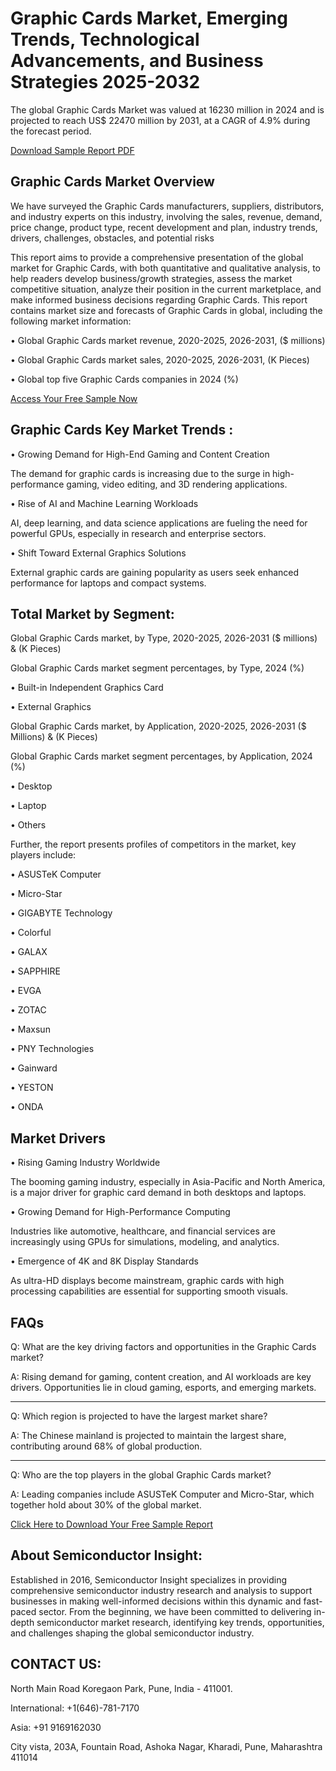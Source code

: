 <h1>Graphic Cards Market, Emerging Trends, Technological Advancements, and Business Strategies 2025-2032</h1>

The global Graphic Cards Market was valued at 16230 million in 2024 and is projected to reach US$ 22470 million by 2031, at a CAGR of 4.9% during the forecast period.

[Download Sample Report PDF](https://semiconductorinsight.com/download-sample-report/?product_id=90958)

<h2>Graphic Cards Market Overview</h2>

We have surveyed the Graphic Cards manufacturers, suppliers, distributors, and industry experts on this industry, involving the sales, revenue, demand, price change, product type, recent development and plan, industry trends, drivers, challenges, obstacles, and potential risks

This report aims to provide a comprehensive presentation of the global market for Graphic Cards, with both quantitative and qualitative analysis, to help readers develop business/growth strategies, assess the market competitive situation, analyze their position in the current marketplace, and make informed business decisions regarding Graphic Cards. This report contains market size and forecasts of Graphic Cards in global, including the following market information:

•	Global Graphic Cards market revenue, 2020-2025, 2026-2031, ($ millions)

•	Global Graphic Cards market sales, 2020-2025, 2026-2031, (K Pieces)

•	Global top five Graphic Cards companies in 2024 (%)

[Access Your Free Sample Now](https://semiconductorinsight.com/report/graphic-cards-market/)

<h2>Graphic Cards Key Market Trends  :</h2>

•	Growing Demand for High-End Gaming and Content Creation

The demand for graphic cards is increasing due to the surge in high-performance gaming, video editing, and 3D rendering applications.

•	Rise of AI and Machine Learning Workloads

AI, deep learning, and data science applications are fueling the need for powerful GPUs, especially in research and enterprise sectors.

•	Shift Toward External Graphics Solutions

External graphic cards are gaining popularity as users seek enhanced performance for laptops and compact systems.

<h2>Total Market by Segment:</h2>

Global Graphic Cards market, by Type, 2020-2025, 2026-2031 ($ millions) & (K Pieces)

Global Graphic Cards market segment percentages, by Type, 2024 (%)

•	Built-in Independent Graphics Card

•	External Graphics

Global Graphic Cards market, by Application, 2020-2025, 2026-2031 ($ Millions) & (K Pieces)

Global Graphic Cards market segment percentages, by Application, 2024 (%)

•	Desktop

•	Laptop

•	Others

Further, the report presents profiles of competitors in the market, key players include:

•	ASUSTeK Computer

•	Micro-Star

•	GIGABYTE Technology

•	Colorful

•	GALAX

•	SAPPHIRE

•	EVGA

•	ZOTAC

•	Maxsun

•	PNY Technologies

•	Gainward

•	YESTON

•	ONDA

<h2>Market Drivers</h2>

•	Rising Gaming Industry Worldwide

The booming gaming industry, especially in Asia-Pacific and North America, is a major driver for graphic card demand in both desktops and laptops.

•	Growing Demand for High-Performance Computing

Industries like automotive, healthcare, and financial services are increasingly using GPUs for simulations, modeling, and analytics.

•	Emergence of 4K and 8K Display Standards

As ultra-HD displays become mainstream, graphic cards with high processing capabilities are essential for supporting smooth visuals.

<h2>FAQs</h2>

Q: What are the key driving factors and opportunities in the Graphic Cards market?

A: Rising demand for gaming, content creation, and AI workloads are key drivers. Opportunities lie in cloud gaming, esports, and emerging markets.

________________________________________

Q: Which region is projected to have the largest market share?

A: The Chinese mainland is projected to maintain the largest share, contributing around 68% of global production.

________________________________________

Q: Who are the top players in the global Graphic Cards market?

A: Leading companies include ASUSTeK Computer and Micro-Star, which together hold about 30% of the global market.

[Click Here to Download Your Free Sample Report ](https://semiconductorinsight.com/download-sample-report/?product_id=90958)

<h2>About Semiconductor Insight:</h2>

Established in 2016, Semiconductor Insight specializes in providing comprehensive semiconductor industry research and analysis to support businesses in making well-informed decisions within this dynamic and fast-paced sector. From the beginning, we have been committed to delivering in-depth semiconductor market research, identifying key trends, opportunities, and challenges shaping the global semiconductor industry.

<h2>CONTACT US:</h2>

North Main Road Koregaon Park, Pune, India - 411001.

International: +1(646)-781-7170

Asia: +91 9169162030

City vista, 203A, Fountain Road, Ashoka Nagar, Kharadi, Pune, Maharashtra 411014

